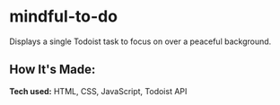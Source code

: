 # mindful-to-do
Displays a single Todoist task to focus on over a peaceful background.

## How It's Made:

**Tech used:** HTML, CSS, JavaScript, Todoist API
